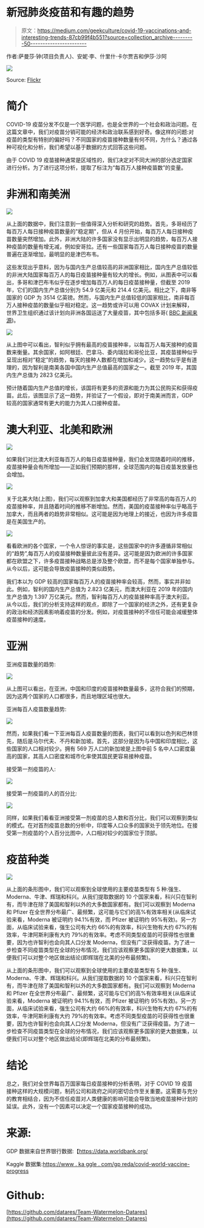 # 新冠肺炎疫苗和有趣的趋势

> 原文：<https://medium.com/geekculture/covid-19-vaccinations-and-interesting-trends-87cb99f4b551?source=collection_archive---------50----------------------->

作者:萨曼莎·钟(项目负责人)、安妮·李、什里什·卡尔贾吉和伊莎·沙阿

![](img/cc581eee5d06403096f67e7b8e810618.png)

Source: [Flickr](https://www.flickr.com/photos/54591706@N02/14165434229)

# **简介**

COVID-19 疫苗分发不仅是一个医学问题，也是全世界的一个社会和政治问题。在这篇文章中，我们对疫苗分销可能的经济和政治联系感到好奇。像这样的问题:对疫苗的类型有特别的偏好吗？不同国家的疫苗接种数量有何不同，为什么？通过各种可视化和分析，我们希望以基于数据的方式回答这些问题。

由于 COVID 19 疫苗接种通常是区域性的，我们决定对不同大洲的部分选定国家进行分析。为了进行这项分析，提取了标注为“每百万人接种疫苗数”的变量。

# **非洲和南美洲**

![](img/9e8a39c5b5602f14b4c2d68afee91898.png)

从上面的数据中，我们注意到一些值得深入分析和研究的趋势。首先，多哥经历了每百万人每日接种疫苗数量的"稳定期"，但从 4 月份开始，每百万人每日接种疫苗数量突然增加。此外，非洲大陆的许多国家没有显示出明显的趋势，每百万人接种疫苗的数量有增无减，例如安哥拉。还有一些国家每百万人每日接种疫苗的数量普遍在逐渐增加，最明显的是津巴布韦。

这些发现出乎意料，因为与国内生产总值较高的非洲国家相比，国内生产总值较低的非洲大陆国家每百万人的每日疫苗接种量有较大的增长。例如，从图表中可以看出，多哥和津巴布韦似乎在逐步增加每百万人的每日疫苗接种量，但截至 2019 年，它们的国内生产总值分别为 54.9 亿美元和 214.4 亿美元。相比之下，南非等国家的 GDP 为 3514 亿英镑。然而，与国内生产总值较低的国家相比，南非每百万人接种疫苗的数量似乎相对稳定。这一趋势或许可以用 COVAX 计划来解释，世界卫生组织通过该计划向非洲各国运送了大量疫苗，其中包括多哥( [BBC 新闻来源](https://www.bbc.com/news/56100076))。

![](img/1dc9e94e56699ca58670f5e814b28db0.png)

从上图中可以看出，智利似乎拥有最高的疫苗接种率，以每百万人每天接种的疫苗数来衡量。其余国家，如阿根廷、巴拿马、委内瑞拉和哥伦比亚，其疫苗接种似乎呈现出相对“稳定”的趋势，每天的接种人数都在增加和减少。这一趋势似乎是有道理的，因为智利是南美各国中国内生产总值最高的国家之一。截至 2019 年，其国内生产总值为 2823 亿美元。

预计随着国内生产总值的增长，该国将有更多的资源和能力为其公民购买和获得疫苗。此后，该图显示了这一趋势，并验证了一个假设，即对于南美洲而言，GDP 较高的国家通常有更大的能力为其人口接种疫苗。

# **澳大利亚、北美和欧洲**

![](img/965b347d0a7ff863582467981b2530f5.png)

如果我们对比澳大利亚每百万人的每日疫苗接种量，我们会发现随着时间的推移，疫苗接种量会有所增加——正如我们预期的那样，全球范围内的每日疫苗发放量也会增加。

![](img/07f8929b3951d4efbd56bfdccfae3eeb.png)

关于北美大陆(上图)，我们可以观察到加拿大和美国都经历了非常高的每百万人的疫苗接种率，并且随着时间的推移不断增加。然而，美国的疫苗接种率似乎略高于加拿大，而且两者的趋势非常相似。这可能是因为地理上的接近，也因为许多疫苗是在美国生产的。

![](img/a1ef91183622bc2396fbd1d0299eb620.png)

看看欧洲的各个国家，一个令人惊讶的事实是，这些国家中的许多遵循非常相似的“趋势”,每百万人的疫苗接种数量彼此没有差异。这可能是因为欧洲的许多国家都在欧盟之下，许多疫苗接种战略总是涉及整个欧盟，而不是每个国家单独参与。从今以后，这可能会导致疫苗接种的类似趋势。

我们本以为 GDP 较高的国家每百万人的疫苗接种率会较高，然而，事实并非如此。例如，智利的国内生产总值为 2.823 亿美元，而澳大利亚在 2019 年的国内生产总值为 1.397 万亿美元。然而，智利每百万人的疫苗接种率高于澳大利亚。从今以后，我们的分析支持这样的观点，即除了一个国家的经济之外，还有更复杂的政治和经济因素影响着疫苗的分发。例如，对疫苗接种的不信任可能会减缓整体疫苗接种的速度。

# **亚洲**

亚洲疫苗数量的趋势:

![](img/632efd3c2cb35843334ba52cd19551ee.png)

从上图可以看出，在亚洲，中国和印度的疫苗接种数量最多，这符合我们的预期，因为这两个国家的人口都很多，而且地理区域也很大。

亚洲每百人疫苗数量趋势:

![](img/d7097df7e3a33dbd3cb6ca1dd8689952.png)

然而，如果我们看一下亚洲每百人疫苗数量的图表，我们可以看到以色列和巴林领先，随后是马尔代夫、不丹和新加坡。首先，这部分是因为与中国和印度相比，这些国家的人口相对较少。拥有 569 万人口的新加坡是上图中前 5 名中人口密度最高的国家，其高人口密度和城市化率使其国民更容易接种疫苗。

接受第一剂疫苗的人:

![](img/f13063e9ed3c72ec40d31b4eb1e9206d.png)

接受第一剂疫苗的人的百分比:

![](img/590c2feb3e934331af1e4db871d656f5.png)

同样，如果我们看看亚洲接受第一剂疫苗的总人数和百分比，我们可以观察到类似的模式。在对首剂疫苗总数的分析中，印度等人口众多的国家处于领先地位。在接受第一剂疫苗的个人百分比图中，人口相对较少的国家位于顶部。

# **疫苗种类**

![](img/83657533761464d5fda16ce93b825025.png)

从上面的条形图中，我们可以观察到全球使用的主要疫苗类型有 5 种:强生、Moderna、牛津、辉瑞和科兴。从我们提取数据的 10 个国家来看，科兴只在智利有，而牛津在除了美国和智利以外的大多数国家都有。我们可以观察到 Moderna 和 Pfizer 在全世界分布最广、最频繁，这可能与它们的高%有效率相关(从临床试验来看，Moderna 被证明约 94.1%有效，而 Pfizer 被证明约 95%有效)。另一方面，从临床试验来看，强生公司有大约 66%的有效率，科兴生物有大约 67%的有效率，牛津阿斯利康有大约 79%的有效率。考虑不同类型疫苗的可获得性也很重要，因为也许智利也会向其人口分发 Moderna，但没有广泛获得疫苗。为了进一步检查不同疫苗类型在全球的分布情况，我们应该观察更多国家的更大数据集，以便我们可以对整个地区做出结论(即辉瑞在北美的分布最频繁)。

从上面的条形图中，我们可以观察到全球使用的主要疫苗类型有 5 种:强生、Moderna、牛津、辉瑞和科兴。从我们提取数据的 10 个国家来看，科兴只在智利有，而牛津在除了美国和智利以外的大多数国家都有。我们可以观察到 Moderna 和 Pfizer 在全世界分布最广、最频繁，这可能与它们的高%有效率相关(从临床试验来看，Moderna 被证明约 94.1%有效，而 Pfizer 被证明约 95%有效)。另一方面，从临床试验来看，强生公司有大约 66%的有效率，科兴生物有大约 67%的有效率，牛津阿斯利康有大约 79%的有效率。考虑不同类型疫苗的可获得性也很重要，因为也许智利也会向其人口分发 Moderna，但没有广泛获得疫苗。为了进一步检查不同疫苗类型在全球的分布情况，我们应该观察更多国家的更大数据集，以便我们可以对整个地区做出结论(即辉瑞在北美的分布最频繁)。

# **结论**

总之，我们对全世界每百万国家每日疫苗接种的分析表明，对于 COVID 19 疫苗接种这样的大规模问题，制药公司和政府之间的密切合作至关重要。这需要与充分的教育相结合，因为不信任疫苗对人类健康的影响可能会导致当地疫苗接种计划的延误。此外，没有一个因素可以决定一个国家疫苗接种的成功。

# **来源:**

GDP 数据来自世界银行数据:【https://data.worldbank.org/ 

Kaggle 数据集:[https://www . ka ggle . com/gp reda/covid-world-vaccine-progress](https://www.kaggle.com/gpreda/covid-world-vaccination-progress)

# Github:

[https://github.com/datares/Team-Watermelon-Datares](https://github.com/datares/Team-Watermelon-Datares)